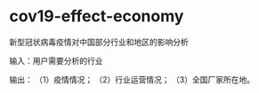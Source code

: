 # cov19-effect-economy
新型冠状病毒疫情对中国部分行业和地区的影响分析

输入：用户需要分析的行业

输出：
（1）疫情情况；
（2）行业运营情况；
（3）全国厂家所在地。



